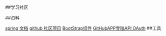##学习社区

##资料

[spring 文档](https://spring.io/guides)
[github 社区项目](https://github.com/zuokun300/community)
[BootStrap组件](https://v3.bootcss.com/components/)
[GitHubAPP登陆API  OAuth](https://developer.github.com/apps/building-oauth-apps/creating-an-oauth-app/)
##工具
